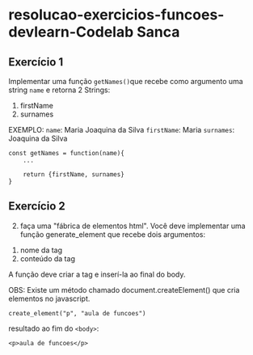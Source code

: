 # resolucao-exercicios-funcoes-devlearn-Codelab Sanca

## Exercício 1
Implementar uma função `getNames()`que recebe como argumento uma string `name` e retorna 2 Strings:

1. firstName
2. surnames

EXEMPLO:
`name`: Maria Joaquina da Silva
`firstName`: Maria
`surnames`: Joaquina da Silva

```
const getNames = function(name){
    ...

    return {firstName, surnames}
}
```
## Exercício 2

2) faça uma "fábrica de elementos html".
Você deve implementar uma função generate_element que recebe dois argumentos: 

1. nome da tag
2. conteúdo da tag
   
A função deve criar a tag e inserí-la ao final do body. 

OBS: Existe um método chamado document.createElement() que cria elementos no javascript.
```
create_element("p", "aula de funcoes")
```
resultado ao fim do `<body>`:
```
<p>aula de funcoes</p>
```
